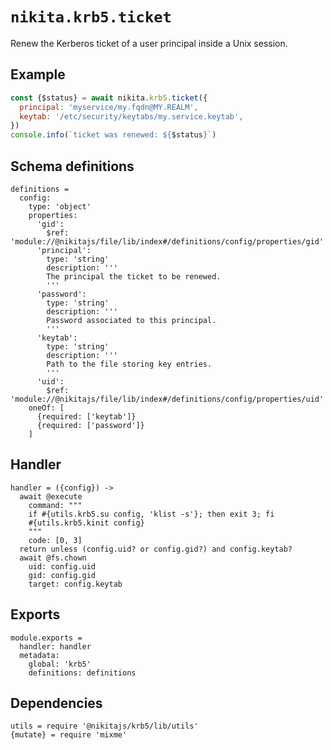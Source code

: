 
# `nikita.krb5.ticket`

Renew the Kerberos ticket of a user principal inside a Unix session.

## Example

```js
const {$status} = await nikita.krb5.ticket({
  principal: 'myservice/my.fqdn@MY.REALM',
  keytab: '/etc/security/keytabs/my.service.keytab',
})
console.info(`ticket was renewed: ${$status}`)
```

## Schema definitions

    definitions =
      config:
        type: 'object'
        properties:
          'gid':
            $ref: 'module://@nikitajs/file/lib/index#/definitions/config/properties/gid'
          'principal':
            type: 'string'
            description: '''
            The principal the ticket to be renewed.
            '''
          'password':
            type: 'string'
            description: '''
            Password associated to this principal.
            '''
          'keytab':
            type: 'string'
            description: '''
            Path to the file storing key entries.
            '''
          'uid':
            $ref: 'module://@nikitajs/file/lib/index#/definitions/config/properties/uid'
        oneOf: [
          {required: ['keytab']}
          {required: ['password']}
        ]

## Handler

    handler = ({config}) ->
      await @execute
        command: """
        if #{utils.krb5.su config, 'klist -s'}; then exit 3; fi
        #{utils.krb5.kinit config}
        """
        code: [0, 3]
      return unless (config.uid? or config.gid?) and config.keytab?
      await @fs.chown
        uid: config.uid
        gid: config.gid
        target: config.keytab

## Exports

    module.exports =
      handler: handler
      metadata:
        global: 'krb5'
        definitions: definitions

## Dependencies

    utils = require '@nikitajs/krb5/lib/utils'
    {mutate} = require 'mixme'
